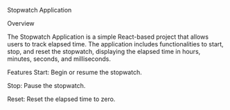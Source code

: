 Stopwatch Application


Overview


The Stopwatch Application is a simple React-based project that allows users to track elapsed time. The application includes functionalities to start, stop, and reset the stopwatch, displaying the elapsed time in hours, minutes, seconds, and milliseconds.

Features
Start: Begin or resume the stopwatch.

Stop: Pause the stopwatch.


Reset: Reset the elapsed time to zero.
